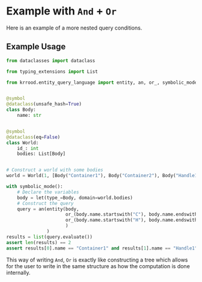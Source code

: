 # Example with `And` + `Or`

Here is an example of a more nested query conditions.

## Example Usage

```python
from dataclasses import dataclass

from typing_extensions import List

from krrood.entity_query_language import entity, an, or_, symbolic_mode, symbol, let


@symbol
@dataclass(unsafe_hash=True)
class Body:
    name: str


@symbol
@dataclass(eq=False)
class World:
    id_: int
    bodies: List[Body]


# Construct a world with some bodies
world = World(1, [Body("Container1"), Body("Container2"), Body("Handle1"), Body("Handle2")])

with symbolic_mode():
    # Declare the variables
    body = let(type_=Body, domain=world.bodies)
    # Construct the query
    query = an(entity(body,
                      or_(body.name.startswith("C"), body.name.endswith("1")),
                      or_(body.name.startswith("H"), body.name.endswith("1"))
                      )
               )
results = list(query.evaluate())
assert len(results) == 2
assert results[0].name == "Container1" and results[1].name == "Handle1"
```

This way of writing `And`, `Or` is exactly like constructing a tree which allows for the user to write in the same
structure as how the computation is done internally.
